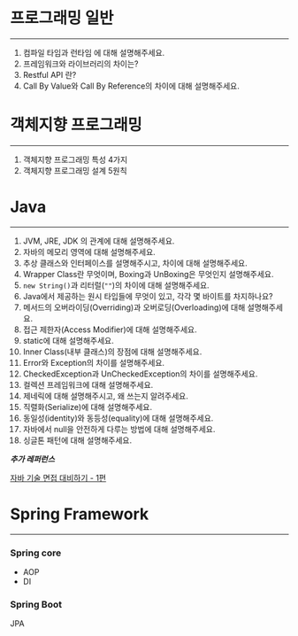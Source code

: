 # 프로그래밍 일반
---

1. 컴파일 타임과 런타임 에 대해 설명해주세요.
2. 프레임워크와 라이브러리의 차이는?
3. Restful API 란?
4. Call By Value와 Call By Reference의 차이에 대해 설명해주세요.

# 객체지향 프로그래밍
---

1. 객체지향 프로그래밍 특성 4가지
2. 객체지향 프로그래밍 설계 5원칙

# Java
---

1. JVM, JRE, JDK 의 관계에 대해 설명해주세요.
2. 자바의 메모리 영역에 대해 설명해주세요.
3. 추상 클래스와 인터페이스를 설명해주시고, 차이에 대해 설명해주세요.
4. Wrapper Class란 무엇이며, Boxing과 UnBoxing은 무엇인지 설명해주세요.
5. `new String()`과 리터럴(`""`)의 차이에 대해 설명해주세요.
6. Java에서 제공하는 원시 타입들에 무엇이 있고, 각각 몇 바이트를 차지하나요?
7. 메서드의 오버라이딩(Overriding)과 오버로딩(Overloading)에 대해 설명해주세요.
8. 접근 제한자(Access Modifier)에 대해 설명해주세요.
9. static에 대해 설명해주세요.
10. Inner Class(내부 클래스)의 장점에 대해 설명해주세요.
11. Error와 Exception의 차이를 설명해주세요.
12. CheckedException과 UnCheckedException의 차이를 설명해주세요.
13. 컬렉션 프레임워크에 대해 설명해주세요.
14. 제네릭에 대해 설명해주시고, 왜 쓰는지 알려주세요.
15. 직렬화(Serialize)에 대해 설명해주세요.
16. 동일성(identity)와 동등성(equality)에 대해 설명해주세요.
17. 자바에서 null을 안전하게 다루는 방법에 대해 설명해주세요.
18. 싱글톤 패턴에 대해 설명해주세요.

***추가 레퍼런스***

[자바 기술 면접 대비하기 - 1편](https://f-lab.kr/blog/java-backend-interview-1)

# Spring Framework

---

### Spring core

- AOP
- DI

### Spring Boot

JPA
